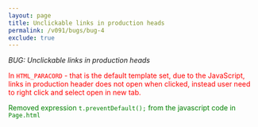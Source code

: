 ```yaml
---
layout: page
title: Unclickable links in production heads
permalink: /v091/bugs/bug-4
exclude: true
---
```

_BUG: Unclickable links in production heads_

<span style="color:red">In ```HTML_PARACORD``` - that is the default template set, due to the JavaScript, links in production header does not open when clicked, instead user need to right click and select open in new tab.</span>

<span style="color:green">Removed expression ```t.preventDefault();``` from the javascript code in ```Page.html```</span>
